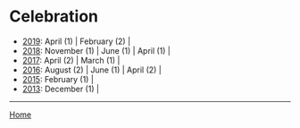 # Celebration

  * [2019](./celebration-2019.md): 
      April (1) | 
      February (2) | 
  * [2018](./celebration-2018.md): 
      November (1) | 
      June (1) | 
      April (1) | 
  * [2017](./celebration-2017.md): 
      April (2) | 
      March (1) | 
  * [2016](./celebration-2016.md): 
      August (2) | 
      June (1) | 
      April (2) | 
  * [2015](./celebration-2015.md): 
      February (1) | 
  * [2013](./celebration-2013.md): 
      December (1) | 

----

[Home](../)
